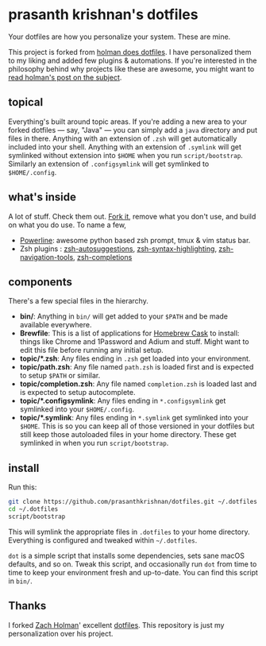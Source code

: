 # prasanth krishnan's dotfiles

Your dotfiles are how you personalize your system. These are mine.

This project is forked from [holman does dotfiles](https://github.com/holman/dotfiles). I have personalized them to my liking and added few plugins & automations. If you're interested in the philosophy behind why projects like these are
awesome, you might want to [read holman's post on the
subject](http://zachholman.com/2010/08/dotfiles-are-meant-to-be-forked/).

## topical

Everything's built around topic areas. If you're adding a new area to your
forked dotfiles — say, "Java" — you can simply add a `java` directory and put files in there. Anything with an extension of `.zsh` will get automatically included into your shell. Anything with an extension of `.symlink` will get symlinked without extension into `$HOME` when you run `script/bootstrap`. Similarly an extension of `.configsymlink` will get symlinked to `$HOME/.config`.

## what's inside

A lot of stuff. Check them out. [Fork it](https://github.com/prasanthkrishnan/dotfiles/fork), remove what you don't use, and build on what you do use.
To name a few,
- [Powerline](https://powerline.readthedocs.io/en/latest/): awesome python based zsh prompt, tmux & vim status bar.
- Zsh plugins :  [zsh-autosuggestions](https://github.com/zsh-users/zsh-autosuggestions), [zsh-syntax-highlighting](https://github.com/zsh-users/zsh-syntax-highlighting), [zsh-navigation-tools](https://github.com/psprint/zsh-navigation-tools),
[zsh-completions](https://github.com/zsh-users/zsh-completions)


## components

There's a few special files in the hierarchy.

- **bin/**: Anything in `bin/` will get added to your `$PATH` and be made
  available everywhere.
- **Brewfile**: This is a list of applications for [Homebrew Cask](http://caskroom.io) to install: things like Chrome and 1Password and Adium and stuff. Might want to edit this file before running any initial setup.
- **topic/\*.zsh**: Any files ending in `.zsh` get loaded into your
  environment.
- **topic/path.zsh**: Any file named `path.zsh` is loaded first and is
  expected to setup `$PATH` or similar.
- **topic/completion.zsh**: Any file named `completion.zsh` is loaded
  last and is expected to setup autocomplete.
- **topic/\*.configsymlink**: Any files ending in `*.configsymlink` get symlinked into your `$HOME/.config`.
- **topic/\*.symlink**: Any files ending in `*.symlink` get symlinked into
  your `$HOME`. This is so you can keep all of those versioned in your dotfiles
  but still keep those autoloaded files in your home directory. These get
  symlinked in when you run `script/bootstrap`.

## install

Run this:

```sh
git clone https://github.com/prasanthkrishnan/dotfiles.git ~/.dotfiles
cd ~/.dotfiles
script/bootstrap
```

This will symlink the appropriate files in `.dotfiles` to your home directory.
Everything is configured and tweaked within `~/.dotfiles`.

`dot` is a simple script that installs some dependencies, sets sane macOS
defaults, and so on. Tweak this script, and occasionally run `dot` from
time to time to keep your environment fresh and up-to-date. You can find
this script in `bin/`.

## Thanks

I forked [Zach Holman](https://github.com/holman)' excellent
[dotfiles](http://github.com/ryanb/dotfiles). This repository is just my personalization over his project.
